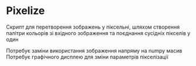 # Pixelize
Скрипт для перетворення зображень у піксельні, шляхом створення палітри кольорів зі вхідного зображення та поєднання сусідніх пікселів у один  
  
Потребує заміни використання зображення напряму на numpy масив  
Потребує графічного дисплею для зміни параметрів пікселізації
